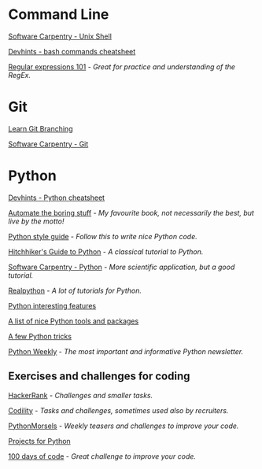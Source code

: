 # Command Line
[Software Carpentry - Unix Shell](http://swcarpentry.github.io/shell-novice/)

[Devhints - bash commands cheatsheet](https://devhints.io/bash)

[Regular expressions 101](https://regex101.com/) - *Great for practice and understanding of the RegEx.*

# Git
[Learn Git Branching](https://learngitbranching.js.org/)

[Software Carpentry - Git](http://swcarpentry.github.io/git-novice/)

# Python
[Devhints - Python cheatsheet](https://devhints.io/python)

[Automate the boring stuff](https://automatetheboringstuff.com/) - *My favourite book, not necessarily the best, but live by the motto!*

[Python style guide](https://www.python.org/dev/peps/pep-0008/) - *Follow this to write nice Python code.*

[Hitchhiker's Guide to Python](https://docs.python-guide.org/) - *A classical tutorial to Python.*

[Software Carpentry - Python](http://swcarpentry.github.io/python-novice-inflammation/) - *More scientific application, but a good tutorial.*

[Realpython](realpython.com/) - *A lot of tutorials for Python.*

[Python interesting features](https://sahandsaba.com/thirty-python-language-features-and-tricks-you-may-not-know.html)

[A list of nice Python tools and packages](https://github.com/vinta/awesome-python)

[A few Python tricks](https://sahandsaba.com/thirty-python-language-features-and-tricks-you-may-not-know.html)

[Python Weekly](https://www.pythonweekly.com/) - *The most important and informative Python newsletter.*

## Exercises and challenges for coding
[HackerRank](https://www.hackerrank.com/) - *Challenges and smaller tasks.*

[Codility](https://codility.com) - *Tasks and challenges, sometimes used also by recruiters.*

[PythonMorsels](https://www.pythonmorsels.com) - *Weekly teasers and challenges to improve your code.*

[Projects for Python](http://pythonpracticeprojects.com/)

[100 days of code](https://www.100daysofcode.com/) - *Great challenge to improve your code.*
